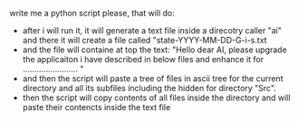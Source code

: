 write me a python script please, that will do:

- after i will run it, it will generate a text file inside a direcotry caller "ai" and there it will create a file called "state-YYYY-MM-DD-G-i-s.txt
- and the file will containe at top the text:
"Hello dear AI, please upgrade the applicaiton i have described in below files and enhance it for
........................
"
- and then the script will paste a tree of files in ascii tree for the current directory and all its subfiles including the hidden for directory "Src".
- then the script will copy contents of all files inside the directory and will paste their contencts inside the text file